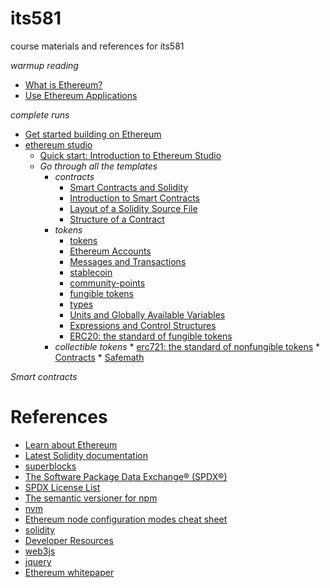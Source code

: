 # its581
course materials and references for its581

_warmup reading_
* [What is Ethereum?](https://ethereum.org/en/what-is-ethereum/)
* [Use Ethereum Applications](https://ethereum.org/en/dapps/)

_complete runs_
* [Get started building on Ethereum](https://ethereum.org/en/build/)
* [ethereum studio](https://studio.ethereum.org/)
  * [Quick start: Introduction to Ethereum Studio](https://youtu.be/-tjk0yIIaIM)
  * _Go through all the templates_
    * _contracts_
      * [Smart Contracts and Solidity](https://github.com/ethereumbook/ethereumbook/blob/develop/07smart-contracts-solidity.asciidoc)
      * [Introduction to Smart Contracts](https://solidity.readthedocs.io/en/latest/introduction-to-smart-contracts.html)
      * [Layout of a Solidity Source File](https://solidity.readthedocs.io/en/latest/layout-of-source-files.html)
      * [Structure of a Contract](https://solidity.readthedocs.io/en/latest/structure-of-a-contract.html)
    * _tokens_
      * [tokens](https://docs.openzeppelin.com/contracts/2.x/tokens)
      * [Ethereum Accounts](https://ethereum.org/en/whitepaper/\#ethereum-accounts)
      * [Messages and Transactions](https://ethereum.org/en/whitepaper/\#messages-and-transactions)
      * [stablecoin](https://www.investopedia.com/terms/s/stablecoin.asp)
      * [community-points](https://www.reddit.com/community-points/)
      * [fungible tokens](https://docs.openzeppelin.com/contracts/2.x/erc20)
      * [types](https://solidity.readthedocs.io/en/latest/types.html)
      * [Units and Globally Available Variables](https://solidity.readthedocs.io/en/latest/units-and-global-variables.html)
      * [Expressions and Control Structures](https://solidity.readthedocs.io/en/latest/control-structures.html)
      * [ERC20: the standard of fungible tokens](https://docs.openzeppelin.com/contracts/2.x/api/token/erc20)
    * _collectible tokens_
			* [erc721: the standard of nonfungible tokens](http://erc721.org/)
			* [Contracts](https://solidity.readthedocs.io/en/latest/contracts.html)
			* [Safemath](https://docs.openzeppelin.com/contracts/3.x/api/math)
      
_Smart contracts_


# References
* [Learn about Ethereum](https://ethereum.org/en/learn/)
* [Latest Solidity documentation](https://solidity.readthedocs.io/en/latest/)
* [superblocks](https://superblocks.com/)
* [The Software Package Data Exchange® (SPDX®)](https://spdx.dev/)
* [SPDX License List](https://spdx.org/licenses/)
* [The semantic versioner for npm](https://docs.npmjs.com/misc/semver.html)
* [nvm](https://github.com/nvm-sh/nvm)
* [Ethereum node configuration modes cheat sheet](https://dev.to/5chdn/ethereum-node-configuration-modes-cheat-sheet-25l8)
* [solidity](https://github.com/ethereum/solidity)
* [Developer Resources](https://ethereum.org/en/developers/)
* [web3js](https://web3js.readthedocs.io/en)
* [jquery](https://jquery.com/)
* [Ethereum whitepaper](https://ethereum.org/en/whitepaper/)
